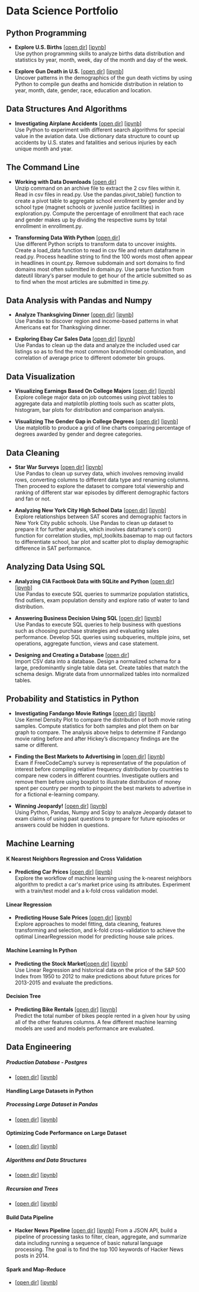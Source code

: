 # Data Science Portfolio

## Python Programming
- <b>Explore U.S. Births</b> [[open dir](https://github.com/llwang8/Data_Science_Portfolio/tree/master/PythonProgramming/Project_%20Explore%20U.S.%20Births)] [[ipynb](https://github.com/llwang8/Data_Science_Portfolio/blob/master/PythonProgramming/Project_%20Explore%20U.S.%20Births/Basics.ipynb)]\
Use python programming skills to analyze births data distribution and statistics by year, month, week, day of the month and day of the week.

- <b>Explore Gun Death in U.S.</b> [[open dir](https://github.com/llwang8/Data_Science_Portfolio/tree/master/PythonProgramming/Project_%20Exploring%20Gun%20Deaths%20in%20the%20US)] [[ipynb](https://github.com/llwang8/Data_Science_Portfolio/blob/master/PythonProgramming/Project_%20Exploring%20Gun%20Deaths%20in%20the%20US/Basics.ipynb)]\
Uncover patterns in the demographics of the gun death victims by using Python to compile gun deaths and homicide distribution in relation to year, month, date, gender, race, education and location.

## Data Structures And Algorithms
- <b>Investigating Airplane Accidents</b> [[open dir](https://github.com/llwang8/Data_Science_Portfolio/tree/master/DataStructuresAndAlgorithms/Project_%20Investigating%20Airplane%20Accidents)] [[ipynb](https://github.com/llwang8/Data_Science_Portfolio/blob/master/DataStructuresAndAlgorithms/Project_%20Investigating%20Airplane%20Accidents/Project_Investigating%20Airplane%20Accidents.ipynb)]\
Use Python to experiment with different search algorithms for special value in the aviation data.  Use dictionary data structure to count up accidents by U.S. states and fatalities and serious injuries by each unique month and year.

## The Command Line
- <b>Working with Data Downloads</b> [[open dir](https://github.com/llwang8/Data_Science_Portfolio/tree/master/CommandLine/Project_%20Working%20With%20Data%20Downloads)]\
Unzip command on an archive file to extract the 2 csv files within it.  Read in csv files in read.py.  Use the pandas.pivot_table() function to create a pivot table to aggregate school enrollment by gender and by school type (magnet schools or juvenile justice facilities) in exploration.py.  Compute the percentage of enrollment that each race and gender makes up by dividing the respective sums by total enrollment in enrollment.py.

- <b>Transforming Data With Python</b> [[open dir](https://github.com/llwang8/Data_Science_Portfolio/tree/master/CommandLine/Project_%20Transforming%20data%20with%20Python)]\
Use different Python scripts to transform data to uncover insights. Create a load_data function to read in csv file and return dataframe in read.py.  Process headline string to find the 100 words most often appear in headlines in count.py.  Remove subdomain and sort domains to find domains most often submitted in domain.py.  Use parse function from dateutil library‘s parser module to get hour of the article submitted so as to find when the most articles are submitted in time.py.

## Data Analysis with Pandas and Numpy
- <b>Analyze Thanksgiving Dinner</b> [[open dir](https://github.com/llwang8/Data_Science_Portfolio/tree/master/DataAnalysisWithPandasNumpy/Project_%20Analyzing%20Thanksgiving%20Dinner)] [[ipynb](https://github.com/llwang8/Data_Science_Portfolio/blob/master/DataAnalysisWithPandasNumpy/Project_%20Analyzing%20Thanksgiving%20Dinner/Basics.ipynb)]\
Use Pandas to discover region and income-based patterns in what Americans eat for Thanksgiving dinner.

- <b>Exploring Ebay Car Sales Data</b> [[open dir](https://github.com/llwang8/Data_Science_Portfolio/tree/master/DataAnalysisWithPandasNumpy/Project_%20Exploring%20Ebay%20Car%20Sales%20Data)] [[ipynb](https://github.com/llwang8/Data_Science_Portfolio/blob/master/DataAnalysisWithPandasNumpy/Project_%20Exploring%20Ebay%20Car%20Sales%20Data/Basics.ipynb)]\
Use Pandas to clean up the data and analyze the included used car listings so as to find the most common brand/model combination, and correlation of average price to different odometer bin groups.

## Data Visualization
- <b>Visualizing Earnings Based On College Majors</b> [[open dir](https://github.com/llwang8/Data_Science_Portfolio/tree/master/DataVisualization/Project_%20Visualizing%20Earnings%20Based%20On%20College%20Majors)] [[ipynb](https://github.com/llwang8/Data_Science_Portfolio/blob/master/DataVisualization/Project_%20Visualizing%20Earnings%20Based%20On%20College%20Majors/.ipynb_checkpoints/Basics-checkpoint.ipynb)]\
Explore college major data on job outcomes using pivot tables to aggregate data and matplotlib plotting tools such as scatter plots, histogram, bar plots for distribution and comparison analysis.

- <b>Visualizing The Gender Gap in College Degrees</b> [[open dir](https://github.com/llwang8/Data_Science_Portfolio/tree/master/DataVisualization/Project_%20Visualizing%20The%20Gender%20Gap%20In%20College%20Degrees)] [[ipynb](https://github.com/llwang8/Data_Science_Portfolio/blob/master/DataVisualization/Project_%20Visualizing%20The%20Gender%20Gap%20In%20College%20Degrees/Basics.ipynb)]\
Use matplotlib to produce a grid of line charts comparing percentage of degrees awarded by gender and degree categories.

## Data Cleaning
- <b>Star War Surveys</b> [[open dir](https://github.com/llwang8/Data_Science_Portfolio/tree/master/DataCleaning/Project_%20Star%20Wars%20Survey)] [[ipynb](https://github.com/llwang8/Data_Science_Portfolio/blob/master/DataCleaning/Project_%20Star%20Wars%20Survey/Basics.ipynb)]\
Use Pandas to clean up survey data, which involves removing invalid rows, converting columns to different data type and renaming columns.  Then proceed to explore the dataset to compare total viewership and ranking of different star war episodes by different demographic factors and fan or not.

- <b>Analyzing New York City High School Data</b> [[open dir](https://github.com/llwang8/Data_Science_Portfolio/tree/master/DataCleaning/Project_%20Analyzing%20NYC%20High%20School%20Data)] [[ipynb](https://github.com/llwang8/Data_Science_Portfolio/blob/master/DataCleaning/Project_%20Analyzing%20NYC%20High%20School%20Data/Schools.ipynb)]\
Explore relationships between SAT scores and demographic factors in New York City public schools.  Use Pandas to clean up dataset to prepare it for further analysis, which involves dataframe's corr() function for correlation studies, mpl_toolkits.basemap to map out factors to differentiate school, bar plot and scatter plot to display demographic difference in SAT performance.

## Analyzing Data Using SQL
- <b>Analyzing CIA Factbook Data with SQLite and Python</b> [[open dir](https://github.com/llwang8/Data_Science_Portfolio/tree/master/SQLdatabases/Project_%20Analyzing%20CIA%20Factbook%20Data%20Using%20SQLite%20and%20Python)] [[ipynb](https://github.com/llwang8/Data_Science_Portfolio/blob/master/SQLdatabases/Project_%20Analyzing%20CIA%20Factbook%20Data%20Using%20SQLite%20and%20Python/Basics.ipynb)]\
Use Pandas to execute SQL queries to summarize population statistics, find outliers, exam population density and explore ratio of water to land distribution.

- <b>Answering Business Decision Using SQL</b> [[open dir](https://github.com/llwang8/Data_Science_Portfolio/tree/master/SQLdatabases/Project_%20Answering%20Business%20Questions%20using%20SQL)] [[ipynb](https://github.com/llwang8/Data_Science_Portfolio/blob/master/SQLdatabases/Project_%20Answering%20Business%20Questions%20using%20SQL/Basics.ipynb)]\
Use Pandas to execute SQL queries to help business with questions such as
choosing purchase strategies and evaluating sales performance.   Develop SQL queries using subqueries, multiple joins, set operations, aggregate function, views and case statement.

- <b>Designing and Creating a Database</b> [[open dir](https://github.com/llwang8/Data_Science_Portfolio/tree/master/SQLdatabases/Project_%20Designing%20and%20Creating%20a%20Database)]\
Import CSV data into a database.  Design a normalized schema for a large, predominantly single table data set.  Create tables that match the schema design.  Migrate data from unnormalized tables into normalized tables.

## Probability and Statistics in Python
- <b>Investigating Fandango Movie Ratings</b> [[open dir](https://github.com/llwang8/Data_Science_Portfolio/tree/master/ProbalityAndStatistics/Project_%20Investigating%20Fandango%20Movie%20Ratings)] [[ipynb](https://github.com/llwang8/Data_Science_Portfolio/blob/master/ProbalityAndStatistics/Project_%20Investigating%20Fandango%20Movie%20Ratings/Basics.ipynb)]\
Use Kernel Density Plot to compare the distribution of both movie rating samples.  Compute statistics for both samples and plot them on bar graph to compare.
The analysis above helps to determine if Fandango movie rating before and after Hickey’s discrepancy findings are the same or different.

- <b>Finding the Best Markets to Advertising in</b> [[open dir](https://github.com/llwang8/Data_Science_Portfolio/tree/master/ProbalityAndStatistics/Project_%20Finding%20the%20Best%20Markets%20to%20Advertise%20In)] [[ipynb](https://github.com/llwang8/Data_Science_Portfolio/blob/master/ProbalityAndStatistics/Project_%20Finding%20the%20Best%20Markets%20to%20Advertise%20In/Basics.ipynb)]\
Exam if FreeCodeCamp’s survey is representative of the population of interest before compiling relative frequency distribution by countries to compare new coders in different countries.  Investigate outliers and remove them before using boxplot to illustrate distribution of money spent per country per month to pinpoint the best markets to advertise in for a fictional e-learning company.

- <b>Winning Jeopardy!</b> [[open dir](https://github.com/llwang8/Data_Science_Portfolio/tree/master/ProbalityAndStatistics/Project_%20Winning%20Jeopardy)] [[ipynb](https://github.com/llwang8/Data_Science_Portfolio/blob/master/ProbalityAndStatistics/Project_%20Winning%20Jeopardy/Basics.ipynb)]\
Using Python, Pandas, Numpy and Scipy to analyze Jeopardy dataset to exam claims of using past questions to prepare for future episodes or answers could be hidden in questions.

## Machine Learning
#### K Nearest Neighbors Regression and Cross Validation
- <b>Predicting Car Prices</b> [[open dir](https://github.com/llwang8/Data_Science_Portfolio/tree/master/MachineLearning/Project_%20Predicting%20Car%20Prices)] [[ipynb](https://github.com/llwang8/Data_Science_Portfolio/blob/master/MachineLearning/Project_%20Predicting%20Car%20Prices/Basics.ipynb)]\
Explore the workflow of machine learning using the k-nearest neighbors
algorithm to predict a car's market price using its attributes. Experiment with a train/test model and a k-fold cross validation model.

#### Linear Regression
- <b>Predicting House Sale Prices</b> [[open dir](https://github.com/llwang8/Data_Science_Portfolio/tree/master/MachineLearning/Project_%20Predicting%20House%20Sale%20Prices)] [[ipynb](https://github.com/llwang8/Data_Science_Portfolio/blob/master/MachineLearning/Project_%20Predicting%20House%20Sale%20Prices/Basics.ipynb)]\
Explore approaches to model fitting, data cleaning, features transforming and selection, and k-fold cross-validation to achieve the optimal LinearRegression model for predicting house sale prices.

#### Machine Learning In Python
- <b>Predicting the Stock Market</b>[[open dir](https://github.com/llwang8/Data_Science_Portfolio/tree/master/MachineLearning/Project_%20Predicting%20the%20stock%20market)] [[ipynb](https://github.com/llwang8/Data_Science_Portfolio/blob/master/MachineLearning/Project_%20Predicting%20the%20stock%20market/PredictingTheStockMarket.ipynb)]\
Use Linear Regression and historical data on the price of the S&P 500 Index from 1950 to 2012 to make predictions about future prices for 2013-2015 and evaluate the predictions.

#### Decision Tree
- <b>Predicting Bike Rentals</b> [[open dir](https://github.com/llwang8/Data_Science_Portfolio/tree/master/MachineLearning/Project_%20Predicting%20Bike%20Rentals)] [[ipynb](https://github.com/llwang8/Data_Science_Portfolio/blob/master/MachineLearning/Project_%20Predicting%20Bike%20Rentals/Basics.ipynb)]\
Predict the total number of bikes people rented in a given hour by using all of the other features columns. A few different machine learning models are used and models performance are evaluated.


## Data Engineering

##### Production Database - Postgres
- [[open dir]()] [[ipynb]()]


#### Handling Large Datasets in Python
##### Processing Large Dataset in Pandas
- [[open dir]()] [[ipynb]()]

#### Optimizing Code Performance on Large Dataset
- [[open dir]()] [[ipynb]()]

##### Algorithms and Data Structures
- [[open dir]()] [[ipynb]()]

##### Recursion and Trees
- [[open dir]()] [[ipynb]()]


#### Build Data Pipeline
- <b>Hacker News Pipeline</b> [[open dir]()] [[ipynb]()]
From a JSON API, build a pipeline of processing tasks to filter, clean, aggregate, and summarize data including running a sequence of basic natural language processing. The goal is to find the top 100 keywords of Hacker News posts in 2014.


#### Spark and Map-Reduce
- [[open dir]()] [[ipynb]()]


